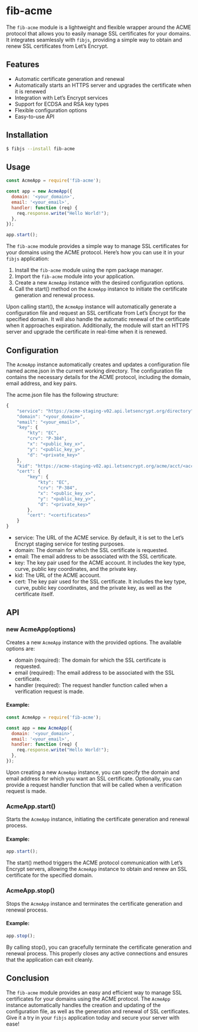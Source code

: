 fib-acme
================

The `fib-acme` module is a lightweight and flexible wrapper around the ACME protocol that allows you to easily manage SSL certificates for your domains. It integrates seamlessly with `fibjs`, providing a simple way to obtain and renew SSL certificates from Let’s Encrypt.

## Features

* Automatic certificate generation and renewal
* Automatically starts an HTTPS server and upgrades the certificate when it is renewed
* Integration with Let’s Encrypt services
* Support for ECDSA and RSA key types
* Flexible configuration options
* Easy-to-use API

## Installation

```sh
$ fibjs --install fib-acme
```

## Usage

```JavaScript
const AcmeApp = require('fib-acme');

const app = new AcmeApp({
  domain: '<your_domain>',
  email: '<your_email>',
  handler: function (req) {
    req.response.write("Hello World!");
  },
});

app.start();
```

The `fib-acme` module provides a simple way to manage SSL certificates for your domains using the ACME protocol. Here’s how you can use it in your `fibjs` application:

1. Install the `fib-acme` module using the npm package manager.
2. Import the `fib-acme` module into your application.
3. Create a new `AcmeApp` instance with the desired configuration options.
4. Call the start() method on the `AcmeApp` instance to initiate the certificate generation and renewal process.

Upon calling start(), the `AcmeApp` instance will automatically generate a configuration file and request an SSL certificate from Let’s Encrypt for the specified domain. It will also handle the automatic renewal of the certificate when it approaches expiration. Additionally, the module will start an HTTPS server and upgrade the certificate in real-time when it is renewed.

## Configuration

The `AcmeApp` instance automatically creates and updates a configuration file named acme.json in the current working directory. The configuration file contains the necessary details for the ACME protocol, including the domain, email address, and key pairs.

The acme.json file has the following structure:

```JavaScript
{
    "service": "https://acme-staging-v02.api.letsencrypt.org/directory",
    "domain": "<your_domain>",
    "email": "<your_email>",
    "key": {
        "kty": "EC",
        "crv": "P-384",
        "x": "<public_key_x>",
        "y": "<public_key_y>",
        "d": "<private_key>"
    },
    "kid": "https://acme-staging-v02.api.letsencrypt.org/acme/acct/<account_id>",
    "cert": {
        "key": {
            "kty": "EC",
            "crv": "P-384",
            "x": "<public_key_x>",
            "y": "<public_key_y>",
            "d": "<private_key>"
        },
        "cert": "<certificates>“
    }
}
```

* service: The URL of the ACME service. By default, it is set to the Let’s Encrypt staging service for testing purposes.
* domain: The domain for which the SSL certificate is requested.
* email: The email address to be associated with the SSL certificate.
* key: The key pair used for the ACME account. It includes the key type, curve, public key coordinates, and the private key.
* kid: The URL of the ACME account.
* cert: The key pair used for the SSL certificate. It includes the key type, curve, public key coordinates, and the private key, as well as the certificate itself.

## API

### new AcmeApp(options)

Creates a new `AcmeApp` instance with the provided options. The available options are:

* domain (required): The domain for which the SSL certificate is requested.
* email (required): The email address to be associated with the SSL certificate.
* handler (required): The request handler function called when a verification request is made.

#### Example:

```JavaScript
const AcmeApp = require('fib-acme');

const app = new AcmeApp({
  domain: '<your_domain>',
  email: '<your_email>',
  handler: function (req) {
    req.response.write("Hello World!");
  },
});
```

Upon creating a new `AcmeApp` instance, you can specify the domain and email address for which you want an SSL certificate. Optionally, you can provide a request handler function that will be called when a verification request is made.

### AcmeApp.start()

Starts the `AcmeApp` instance, initiating the certificate generation and renewal process.

#### Example:

```JavaScript
app.start();
```

The start() method triggers the ACME protocol communication with Let’s Encrypt servers, allowing the `AcmeApp` instance to obtain and renew an SSL certificate for the specified domain.

### AcmeApp.stop()

Stops the `AcmeApp` instance and terminates the certificate generation and renewal process.

#### Example:

```JavaScript
app.stop();
```

By calling stop(), you can gracefully terminate the certificate generation and renewal process. This properly closes any active connections and ensures that the application can exit cleanly.

## Conclusion

The `fib-acme` module provides an easy and efficient way to manage SSL certificates for your domains using the ACME protocol. The `AcmeApp` instance automatically handles the creation and updating of the configuration file, as well as the generation and renewal of SSL certificates. Give it a try in your `fibjs` application today and secure your server with ease!